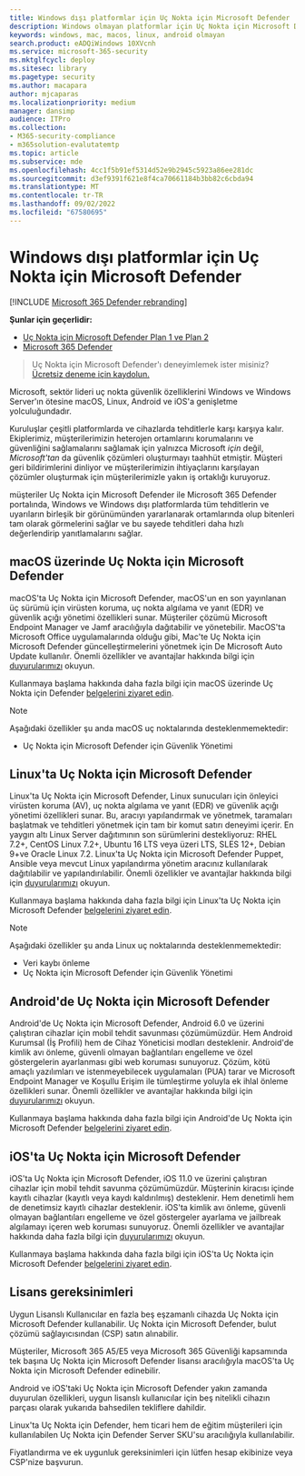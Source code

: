 ```yaml
---
title: Windows dışı platformlar için Uç Nokta için Microsoft Defender
description: Windows olmayan platformlar için Uç Nokta için Microsoft Defender özellikleri hakkında bilgi edinin
keywords: windows, mac, macos, linux, android olmayan
search.product: eADQiWindows 10XVcnh
ms.service: microsoft-365-security
ms.mktglfcycl: deploy
ms.sitesec: library
ms.pagetype: security
ms.author: macapara
author: mjcaparas
ms.localizationpriority: medium
manager: dansimp
audience: ITPro
ms.collection:
- M365-security-compliance
- m365solution-evalutatemtp
ms.topic: article
ms.subservice: mde
ms.openlocfilehash: 4cc1f5b91ef5314d52e9b2945c5923a86ee281dc
ms.sourcegitcommit: d3ef9391f621e8f4ca70661184b3bb82c6cbda94
ms.translationtype: MT
ms.contentlocale: tr-TR
ms.lasthandoff: 09/02/2022
ms.locfileid: "67580695"
---
```

# <a name="microsoft-defender-for-endpoint-for-non-windows-platforms"></a>Windows dışı platformlar için Uç Nokta için Microsoft Defender

[!INCLUDE [Microsoft 365 Defender rebranding](../../includes/microsoft-defender.md)]

**Şunlar için geçerlidir:**
- [Uç Nokta için Microsoft Defender Plan 1 ve Plan 2](https://go.microsoft.com/fwlink/p/?linkid=2154037)
- [Microsoft 365 Defender](https://go.microsoft.com/fwlink/?linkid=2118804)

> Uç Nokta için Microsoft Defender'ı deneyimlemek ister misiniz? [Ücretsiz deneme için kaydolun.](https://signup.microsoft.com/create-account/signup?products=7f379fee-c4f9-4278-b0a1-e4c8c2fcdf7e&ru=https://aka.ms/MDEp2OpenTrial?ocid=docs-wdatp-exposedapis-abovefoldlink)

Microsoft, sektör lideri uç nokta güvenlik özelliklerini Windows ve Windows Server'ın ötesine macOS, Linux, Android ve iOS'a genişletme yolculuğundadır.

Kuruluşlar çeşitli platformlarda ve cihazlarda tehditlerle karşı karşıya kalır. Ekiplerimiz, müşterilerimizin heterojen ortamlarını korumalarını ve güvenliğini sağlamalarını sağlamak için yalnızca Microsoft *için* değil, *Microsoft'tan* da güvenlik çözümleri oluşturmayı taahhüt etmiştir. Müşteri geri bildirimlerini dinliyor ve müşterilerimizin ihtiyaçlarını karşılayan çözümler oluşturmak için müşterilerimizle yakın iş ortaklığı kuruyoruz.

müşteriler Uç Nokta için Microsoft Defender ile Microsoft 365 Defender portalında, Windows ve Windows dışı platformlarda tüm tehditlerin ve uyarıların birleşik bir görünümünden yararlanarak ortamlarında olup bitenleri tam olarak görmelerini sağlar ve bu sayede tehditleri daha hızlı değerlendirip yanıtlamalarını sağlar.

## <a name="microsoft-defender-for-endpoint-on-macos"></a>macOS üzerinde Uç Nokta için Microsoft Defender

macOS'ta Uç Nokta için Microsoft Defender, macOS'un en son yayınlanan üç sürümü için virüsten koruma, uç nokta algılama ve yanıt (EDR) ve güvenlik açığı yönetimi özellikleri sunar. Müşteriler çözümü Microsoft Endpoint Manager ve Jamf aracılığıyla dağıtabilir ve yönetebilir. MacOS'ta Microsoft Office uygulamalarında olduğu gibi, Mac'te Uç Nokta için Microsoft Defender güncelleştirmelerini yönetmek için De Microsoft Auto Update kullanılır. Önemli özellikler ve avantajlar hakkında bilgi için [duyurularımızı](https://techcommunity.microsoft.com/t5/microsoft-defender-atp/bg-p/MicrosoftDefenderATPBlog/label-name/macOS) okuyun.

Kullanmaya başlama hakkında daha fazla bilgi için macOS üzerinde Uç Nokta için Defender [belgelerini ziyaret edin](microsoft-defender-endpoint-mac.md).

> [!NOTE]
> Aşağıdaki özellikler şu anda macOS uç noktalarında desteklenmemektedir:
>
> - Uç Nokta için Microsoft Defender için Güvenlik Yönetimi

## <a name="microsoft-defender-for-endpoint-on-linux"></a>Linux'ta Uç Nokta için Microsoft Defender

Linux'ta Uç Nokta için Microsoft Defender, Linux sunucuları için önleyici virüsten koruma (AV), uç nokta algılama ve yanıt (EDR) ve güvenlik açığı yönetimi özellikleri sunar. Bu, aracıyı yapılandırmak ve yönetmek, taramaları başlatmak ve tehditleri yönetmek için tam bir komut satırı deneyimi içerir. En yaygın altı Linux Server dağıtımının son sürümlerini destekliyoruz: RHEL 7.2+, CentOS Linux 7.2+, Ubuntu 16 LTS veya üzeri LTS, SLES 12+, Debian 9+ve Oracle Linux 7.2. Linux'ta Uç Nokta için Microsoft Defender Puppet, Ansible veya mevcut Linux yapılandırma yönetim aracınız kullanılarak dağıtılabilir ve yapılandırılabilir. Önemli özellikler ve avantajlar hakkında bilgi için [duyurularımızı](https://techcommunity.microsoft.com/t5/microsoft-defender-atp/bg-p/MicrosoftDefenderATPBlog/label-name/Linux) okuyun.

Kullanmaya başlama hakkında daha fazla bilgi için Linux'ta Uç Nokta için Microsoft Defender [belgelerini ziyaret edin](microsoft-defender-endpoint-linux.md).


> [!NOTE]
> Aşağıdaki özellikler şu anda Linux uç noktalarında desteklenmemektedir:
>
> - Veri kaybı önleme
> - Uç Nokta için Microsoft Defender için Güvenlik Yönetimi

## <a name="microsoft-defender-for-endpoint-on-android"></a>Android'de Uç Nokta için Microsoft Defender

Android'de Uç Nokta için Microsoft Defender, Android 6.0 ve üzerini çalıştıran cihazlar için mobil tehdit savunması çözümümüzdür. Hem Android Kurumsal (İş Profili) hem de Cihaz Yöneticisi modları desteklenir. Android'de kimlik avı önleme, güvenli olmayan bağlantıları engelleme ve özel göstergelerin ayarlanması gibi web koruması sunuyoruz. Çözüm, kötü amaçlı yazılımları ve istenmeyebilecek uygulamaları (PUA) tarar ve Microsoft Endpoint Manager ve Koşullu Erişim ile tümleştirme yoluyla ek ihlal önleme özellikleri sunar. Önemli özellikler ve avantajlar hakkında bilgi için [duyurularımızı](https://techcommunity.microsoft.com/t5/microsoft-defender-atp/bg-p/MicrosoftDefenderATPBlog/label-name/Android) okuyun.

Kullanmaya başlama hakkında daha fazla bilgi için Android'de Uç Nokta için Microsoft Defender [belgelerini ziyaret edin](microsoft-defender-endpoint-android.md).

## <a name="microsoft-defender-for-endpoint-on-ios"></a>iOS'ta Uç Nokta için Microsoft Defender

iOS'ta Uç Nokta için Microsoft Defender, iOS 11.0 ve üzerini çalıştıran cihazlar için mobil tehdit savunma çözümümüzdür. Müşterinin kiracısı içinde kayıtlı cihazlar (kayıtlı veya kaydı kaldırılmış) desteklenir. Hem denetimli hem de denetimsiz kayıtlı cihazlar desteklenir. iOS'ta kimlik avı önleme, güvenli olmayan bağlantıları engelleme ve özel göstergeler ayarlama ve jailbreak algılamayı içeren web koruması sunuyoruz. Önemli özellikler ve avantajlar hakkında daha fazla bilgi için [duyurularımızı](https://techcommunity.microsoft.com/t5/microsoft-defender-for-endpoint/bg-p/MicrosoftDefenderATPBlog/label-name/iOS) okuyun.

Kullanmaya başlama hakkında daha fazla bilgi için iOS'ta Uç Nokta için Microsoft Defender [belgelerini ziyaret edin](microsoft-defender-endpoint-ios.md).

## <a name="licensing-requirements"></a>Lisans gereksinimleri

Uygun Lisanslı Kullanıcılar en fazla beş eşzamanlı cihazda Uç Nokta için Microsoft Defender kullanabilir. Uç Nokta için Microsoft Defender, bulut çözümü sağlayıcısından (CSP) satın alınabilir.

Müşteriler, Microsoft 365 A5/E5 veya Microsoft 365 Güvenliği kapsamında tek başına Uç Nokta için Microsoft Defender lisansı aracılığıyla macOS'ta Uç Nokta için Microsoft Defender edinebilir.

Android ve iOS'taki Uç Nokta için Microsoft Defender yakın zamanda duyurulan özellikleri, uygun lisanslı kullanıcılar için beş nitelikli cihazın parçası olarak yukarıda bahsedilen tekliflere dahildir.

Linux'ta Uç Nokta için Defender, hem ticari hem de eğitim müşterileri için kullanılabilen Uç Nokta için Defender Server SKU'su aracılığıyla kullanılabilir.

Fiyatlandırma ve ek uygunluk gereksinimleri için lütfen hesap ekibinize veya CSP'nize başvurun.
